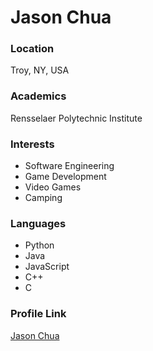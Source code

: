 # Jason Chua

### Location

Troy, NY, USA

### Academics

Rensselaer Polytechnic Institute

### Interests

- Software Engineering
- Game Development
- Video Games
- Camping

### Languages

- Python
- Java
- JavaScript
- C++
- C

### Profile Link

[Jason Chua](https://github.com/jchua1)
